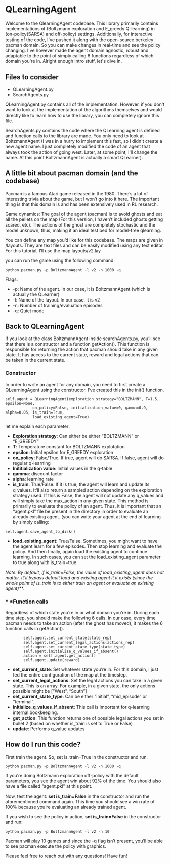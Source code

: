# QLearningAgent

Welcome to the QlearningAgent codebase. This library primarily contains implementations of (Boltzmann exploration and E_greedy Q-learning) in (on-policy(SARSA) and off-policy) settings. Additionally, for interactive testing of the code, I've pushed it along with the open-source berkeley pacman domain. So you can make changes in real-time and see the policy changing. I've however made the agent domain agnostic, robust and adaptable to the point of simply calling 6 functions regardless of which domain you're in. Alright enough intro stuff, let's dive in.

## Files to consider

* QLearningAgent.py
* SearchAgents.py

QLearningAgent.py contains all of the implementation. However, if you don't want to look at the implementation of the algorithms themselves and would directly like to learn how to use the library, you can completely ignore this file. 

SearchAgents.py contains the code where the QLearning agent is defined and function calls to the library are made. You only need to look at BoltzmannAgent (I was in a hurry to implement this fast, so I didn't create a new agent name. I just completely modified the code of an agent that always took the action of going west. Later, at some point, I'll change the name. At this point BoltzmannAgent is actually a smart QLearner).

## A little bit about pacman domain (and the codebase)

Pacman is a famous Atari game released in the 1980. There’s a lot of interesting trivia about the game, but I won’t go into it here. The important thing is that this domain is and has been extensively used in RL research. 

Game dynamics: The goal of the agent (pacman) is to avoid ghosts and eat all the pellets on the map (For this version, I haven’t included ghosts getting scared, etc). The actions of the ghost are completely stochastic and the model unknown, thus, making it an ideal test bed for model-free qlearning. 

You can define any map you’d like for this codebase. The maps are given in /layouts. They are text files and can be easily modified using any text editor. For this tutorial, I’ll use the map layouts/v2.lay

you can run the game using the following command:

```
python pacman.py -p BoltzmannAgent -l v2 -n 1000 -q
```

Flags:
* -p: Name of the agent. In our case, it is BoltzmannAgent (which is actually the QLearner)
* -l: Name of the layout. In our case, it is v2
* -n: Number of training/evaluation episodes
* -q: Quiet mode


## Back to QLearningAgent

If you look at the class BoltzmannAgent inside searchAgents.py, you’ll see that there is a constructor and a function getAction(). This function is responsible for returning the action that pacman should take in any given state. It has access to the current state, reward and legal actions that can be taken in the current state. 

### Constructor

In order to write an agent for any domain, you need to first create a QLearningAgent using the constructor. I’ve created this in the init() function.


```
self.agent = QLearningAgent(exploration_strategy="BOLTZMANN", T=1.5, epsilon=None, 
            on_policy=False, initialization_value=0, gamma=0.9, alpha=0.05, is_train=True, 
            load_existing_agent=True)
```

let me explain each parameter:

* **Exploration strategy**: Can either be either “BOLTZMANN” or “E_GREEDY”
* **T**: Temperature constant for BOLTZMANN explotation
* **epsilon**: Initial epsilon for E_GREEDY exploration
* **on_policy**: False/True. If true, agent will do SARSA. If false, agent will do regular q-learning
* **Inititialization value**: Initial values in the q-table
* **gamma**: discount factor
* **alpha**: learning rate
* **is_train**: True/False. If it is true, the agent will learn and update its q_values. It’ll also return a sampled action depending on the exploration strategy used. If this is False, the agent will not update any q_values and will simply take the max_action in any given state. This method is primarily to evaluate the policy of an agent. Thus, it is important that an “agent.pkl” file be present in the directory in order to evaluate an already existing agent. (you can write your agent at the end of learning by simply calling:

```
self.agent.save_agent_to_disk()
```

* **load_existing_agent**: True/False. Sometimes, you might want to have the agent learn for a few episodes. Then stop learning and evaluate the policy. And then finally, again load the existing agent to continue learning. In such cases, you can set the load_existing_agent parameter to true along with is_train=true. 


*Note: By default, if is_train=False, the value of load_existing_agent does not matter. It’ll bypass default load and existing agent it it exists (since the whole point of is_train is to either train an agent or evaluate an existing agent)**.*

### * *Function calls

Regardless of which state you’re in or what domain you’re in. During each time step, you should make the following 6 calls. In our case, every time pacman needs to take an action (after the ghost has moved), it makes the 6 function calls in getAction().


```
        self.agent.set_current_state(state_rep)
        self.agent.set_current_legal_actions(actions_rep)
        self.agent.set_current_state_type(state_type)
        self.agent.initialize_q_values_if_absent()
        action = self.agent.get_action()
        self.agent.update(reward)
```



* **set_current_state**: Set whatever state you’re in. For this domain, I just fed the entire configuration of the map at the timestep.
* **set_current_legal_actions**: Set the legal actions you can take in a given state. This is an array. For example, in a given state, the only actions possible might be [“West”, “South”]
* **set_current_state_type**: Can be either “initial”, “mid_episode” or “terminal”. 
* **initialize_q_values_if_absent**: This call is important for q-learning internal bookkeeping.
* **get_action**: This function returns one of possible legal actions you set in bullet 2 (based on whether is_train is set to True or False)
* **update**: Performs q_value updates



## How do I run this code?

First train the agent. So, 
set is_train=True in the constructor and run.

```
python pacman.py -p BoltzmannAgent -l v2 -n 1000 -q
```

If you’re doing Boltzmann exploration off-policy with the default parameters, you see the agent win about 92% of the time. You should also have a file called "agent.pkl" at this point. 

Now, test the agent:
**set is_train=False** in the constructor and run the aforementioned command again. This time you should see a win rate of 100% because you’re evaluating an already trained agent. 

If you wish to see the policy in action, 
**set is_train=False** in the constructor and run:

```
python pacman.py -p BoltzmannAgent -l v2 -n 10
```

Pacman will play 10 games and since the -q flag isn’t present, you’ll be able to see pacman execute the policy with graphics. 


Please feel free to reach out with any questions! Have fun!




